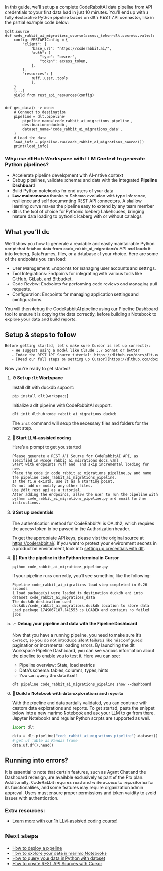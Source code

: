 In this guide, we'll set up a complete CodeRabbitAI data pipeline from API credentials to your first data load in just 10 minutes. You'll end up with a fully declarative Python pipeline based on dlt's REST API connector, like in the partial example code below:

```python-outcome
@dlt.source
def code_rabbit_ai_migrations_source(access_token=dlt.secrets.value):
    config: RESTAPIConfig = {
        "client": {
            "base_url": "https://coderabbit.ai/",
            "auth": {
                "type": "bearer",
                "token": access_token,
            },
        },
        "resources": [
            ruff,,user,,tools
            ],
    }
    [...]
    yield from rest_api_resources(config)


def get_data() -> None:
    # Connect to destination
    pipeline = dlt.pipeline(
        pipeline_name='code_rabbit_ai_migrations_pipeline',
        destination='duckdb',
        dataset_name='code_rabbit_ai_migrations_data', 
    )
    # Load the data
    load_info = pipeline.run(code_rabbit_ai_migrations_source())
    print(load_info) 
```

### Why use dltHub Workspace with LLM Context to generate Python pipelines?

- Accelerate pipeline development with AI-native context
- Debug pipelines, validate schemas and data with the integrated **Pipeline Dashboard**
- Build Python notebooks for end users of your data
- **Low maintenance** thanks to Schema evolution with type inference, resilience and self documenting REST API connectors. A shallow learning curve makes the pipeline easy to extend by any team member
- dlt is the tool of choice for Pythonic Iceberg Lakehouses, bringing mature data loading to pythonic Iceberg with or without catalogs

## What you’ll do

We’ll show you how to generate a readable and easily maintainable Python script that fetches data from code_rabbit_ai_migrations’s API and loads it into Iceberg, DataFrames, files, or a database of your choice. Here are some of the endpoints you can load:

- User Management: Endpoints for managing user accounts and settings.
- Tool Integrations: Endpoints for integrating with various tools like GitHub, GitLab, and Bitbucket.
- Code Review: Endpoints for performing code reviews and managing pull requests.
- Configuration: Endpoints for managing application settings and configurations.

You will then debug the CodeRabbitAI pipeline using our Pipeline Dashboard tool to ensure it is copying the data correctly, before building a Notebook to explore your data and build reports.

## Setup & steps to follow

```default
Before getting started, let's make sure Cursor is set up correctly:
   - We suggest using a model like Claude 3.7 Sonnet or better
   - Index the REST API Source tutorial: https://dlthub.com/docs/dlt-ecosystem/verified-sources/rest_api/ and add it to context as **@dlt rest api**
   - [Read our full steps on setting up Cursor](https://dlthub.com/docs/dlt-ecosystem/llm-tooling/cursor-restapi#23-configuring-cursor-with-documentation)
```

Now you're ready to get started!

1. ⚙️ **Set up `dlt` Workspace**
    
    Install dlt with duckdb support:
    ```shell
    pip install dlt[workspace]
    ```

    Initialize a dlt pipeline with CodeRabbitAI support.
    ```shell
    dlt init dlthub:code_rabbit_ai_migrations duckdb
    ```

    The `init` command will setup the necessary files and folders for the next step.
    
2. 🤠 **Start LLM-assisted coding**
    
    Here’s a prompt to get you started:
    
    ```prompt
    Please generate a REST API Source for CodeRabbitAI API, as specified in @code_rabbit_ai_migrations-docs.yaml 
    Start with endpoints ruff and  and skip incremental loading for now. 
    Place the code in code_rabbit_ai_migrations_pipeline.py and name the pipeline code_rabbit_ai_migrations_pipeline. 
    If the file exists, use it as a starting point. 
    Do not add or modify any other files. 
    Use @dlt rest api as a tutorial. 
    After adding the endpoints, allow the user to run the pipeline with python code_rabbit_ai_migrations_pipeline.py and await further instructions.
    ```

    
3. 🔒 **Set up credentials** 
    
    The authentication method for CodeRabbitAI is OAuth2, which requires the access token to be passed in the Authorization header.
    
    To get the appropriate API keys, please visit the original source at https://coderabbit.ai/.
    If you want to protect your environment secrets in a production environment, look into [setting up credentials with dlt](https://dlthub.com/docs/walkthroughs/add_credentials).
    
4. 🏃‍♀️ **Run the pipeline in the Python terminal in Cursor**
    
    ```shell
    python code_rabbit_ai_migrations_pipeline.py
    ```
    
    If your pipeline runs correctly, you’ll see something like the following:
    
    ```shell
    Pipeline code_rabbit_ai_migrations load step completed in 0.26 seconds
    1 load package(s) were loaded to destination duckdb and into dataset code_rabbit_ai_migrations_data
    The duckdb destination used duckdb:/code_rabbit_ai_migrations.duckdb location to store data
    Load package 1749667187.541553 is LOADED and contains no failed jobs
    ```
    
5. 📈 **Debug your pipeline and data with the Pipeline Dashboard**

    Now that you have a running pipeline, you need to make sure it’s correct, so you do not introduce silent failures like misconfigured pagination or incremental loading errors. By launching the dlt Workspace Pipeline Dashboard, you can see various information about the pipeline to enable you to test it. Here you can see:
    - Pipeline overview: State, load metrics
    - Data’s schema: tables, columns, types, hints
    - You can query the data itself
    
    ```shell
    dlt pipeline code_rabbit_ai_migrations_pipeline show --dashboard
    ```
    
6. 🐍 **Build a Notebook with data explorations and reports**

    With the pipeline and data partially validated, you can continue with custom data explorations and reports. To get started, paste the snippet below into a new marimo Notebook and ask your LLM to go from there. Jupyter Notebooks and regular Python scripts are supported as well.

    
    ```python
    import dlt

   data = dlt.pipeline("code_rabbit_ai_migrations_pipeline").dataset()
   # get uf table as Pandas frame
   data.uf.df().head()
    ```

## Running into errors?

It is essential to note that certain features, such as Agent Chat and the Dashboard redesign, are available exclusively as part of the Pro plan. Additionally, CodeRabbit requires read and write access to repositories for its functionalities, and some features may require organization admin approval. Users must ensure proper permissions and token validity to avoid issues with authentication.

### Extra resources:

- [Learn more with our 1h LLM-assisted coding course!](https://www.youtube.com/watch?v=GGid70rnJuM)

## Next steps

- [How to deploy a pipeline](https://dlthub.com/docs/walkthroughs/deploy-a-pipeline)
- [How to explore your data in marimo Notebooks](https://dlthub.com/docs/general-usage/dataset-access/marimo)
- [How to query your data in Python with dataset](https://dlthub.com/docs/general-usage/dataset-access/dataset)
- [How to create REST API Sources with Cursor](https://dlthub.com/docs/dlt-ecosystem/llm-tooling/cursor-restapi)